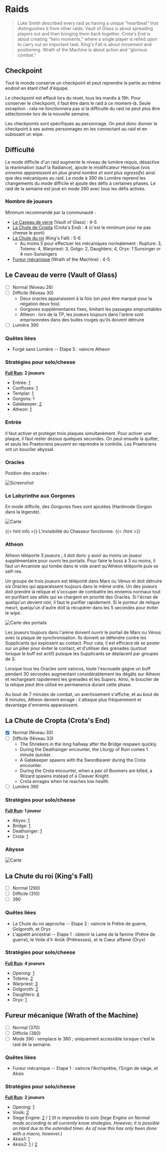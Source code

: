 # Raids

> Luke Smith described every raid as having a unique "heartbeat" that distinguishes it from other raids. Vault of Glass is about spreading players out and then bringing them back together. Crota's End is about creating "hero moments," where a single player is relied upon to carry out an important task. King's Fall is about movement and positioning. Wrath of the Machine is about action and "glorious combat."

## Checkpoint

Tout le monde conserve un checkpoint et peut reprendre la partie au même endroit en étant chef d'équipe.

Le checkpoint est effacé lors du reset, tous les mardis à 19h. Pour conserver le checkpoint, il faut être dans le raid à ce moment-là. Seule exception : cela ne fonctionnera pas si la difficulté du raid ne peut plus être sélectionnée lors de la nouvelle semaine.

Les checkpoints sont spécifiques au personnage. On peut donc donner le checkpoint à ses autres personnages en les connectant au raid et en subissant un wipe.

## Difficulté

Le mode difficile d'un raid augmente le niveau de lumière requis, désactive la réanimation (sauf la Radiance), ajoute le modificateur Héroïque (*vos ennemis apparaissent en plus grand nombre et sont plus agressifs*) ainsi que des mécaniques au raid. Le mode à 390 de Lumière reprend les changements du mode difficile et ajoute des défis à certaines phases. Le raid de la semaine est joué en mode 390 avec tous les défis activés.

### Nombre de joueurs

Minimum recommandé par la communauté :

- [Le Caveau de verre](#le-caveau-de-verre-vault-of-glass) (Vault of Glass) : 4-5
- [La Chute de Cropta](#la-chute-de-cropta-crotas-end) (Crota's End) : 4 (c'est le minimum pour ne pas cheese le pont)
- [La Chute du roi](#la-chute-du-roi-kings-fall) (King's Fall) : 5-6
    - Au moins 5 pour effectuer les mécaniques normalement : Rupture: 3, Totems: 4, Warpriest: 3, Golgo: 2, Daughters: 4, Oryx: 1 Sunsinger or 4 non-Sunsingers
- [Fureur mécanique](#fureur-mécanique-wrath-of-the-machine) (Wrath of the Machine) : 4-5

## Le Caveau de verre (Vault of Glass)

- [ ] Normal (Niveau 26)
- [ ] Difficile (Niveau 30)
    - Deux oracles apparaissent à la fois (on peut être marqué pour la négation deux fois)
    - Gorgones supplémentaires fixes, limitant les passages empruntables
    - Atheon : lors de la TP, les joueurs toujours dans l'arène sont emprisonnées dans des bulles rouges qu'ils doivent détruire
- [ ] Lumière 390

### Quêtes liées

- Forgé sans Lumière -- Etape 5 : vaincre Atheon

### Stratégies pour solo/cheese

**[Full Run](https://www.youtube.com/watch?v=ir-j1RfOwEs): 2 joueurs**

- Entrée: [1](https://www.youtube.com/watch?v=BYZ1vTA539I)
- Confluxes: [1](https://www.youtube.com/watch?v=-h8iEWGsixI)
- Templar: [1](https://www.youtube.com/watch?v=wTe7LOx9X3Y)
- Gorgons: 1
- Gatekeeper: [2](https://www.youtube.com/watch?v=K60OdsQqqiw)
- Atheon: [1](https://www.youtube.com/watch?v=TJwwrZuiTJU)

### Entrée

Il faut activer et protéger trois plaques simultanément. Pour activer une plaque, il faut rester dessus quelques secondes. On peut ensuite la quitter, et seuls les Praetoriens peuvent en reprendre le contrôle. Les Praetoriens ont un bouclier abyssal.

### Oracles

Position des oracles :

![Screenshot](oracles.webp)

### Le Labyrinthe aux Gorgones

En mode difficile, des Gorgones fixes sont ajoutées (Hardmode Gorgon dans la légende).

![Carte](labyrinthe-gorgones.webp)

{{< hint info >}}
L'invisibilité du Chasseur fonctionne.
{{< /hint >}}

### Atheon

Atheon téléporte 3 joueurs ; il doit donc y avoir au moins un joueur supplémentaire pour ouvrir les portails. Pour faire le boss à 3 ou moins, il faut un Arcaniste qui tombe dans le vide avant qu'Athéon téléporte puis se self-res.

Un groupe de trois joueurs est téléporté dans Mars ou Vénus et doit détruire six Oracles qui apparaissent toujours dans le même ordre. Un des joueurs doit prendre la relique et s'occuper de combattre les ennemis normaux tout en purifiant ses alliés qui se chargent en priorité des Oracles. Si l'écran de quelqu'un devient noir, il faut le purifier rapidement. Si le porteur de relique meurt, quelqu'un d'autre doit la récupérer dans les 5 secondes pour éviter le wipe.

![Carte des portails](oracles-atheon.webp)

Les joueurs toujours dans l'arène doivent ouvrir le portail de Mars ou Vénus avec la plaque de synchronisation. Ils doivent se défendre contre les Supplicants qui explosent au contact. Pour cela, il est efficace de se poster sur un pilier pour éviter le contact, et d'utiliser des grenades (surtout lorsque le buff est actif) puisque les Supplicants se déplacent par groupes de 3.

Lorsque tous les Oracles sont vaincus, toute l'escouade gagne un buff pendant 30 secondes augmentant considérablement les dégâts sur Atheon et rechargeant rapidement les grenades et les Supers. Ainsi, le bouclier de la relique peut être utilisé en permanence durant cette phase.

Au bout de 7 minutes de combat, un avertissement s'affiche, et au bout de 8 minutes, Atheon devient enragé : il attaque plus fréquemment et davantage d'ennemis apparaissent.

## La Chute de Cropta (Crota's End)

- [x] Normal (Niveau 30)
- [ ] Difficile (Niveau 33)
    - The Shriekers in the long hallway after the Bridge respawn quickly.
    - During the Deathsinger encounter, the Liturgy of Ruin comes 1 minute quicker.
    - A Gatekeeper spawns with the Swordbearer during the Crota encounter.
    - During the Crota encounter, when a pair of Boomers are killed, a Wizard spawns instead of a Cleaver Knight.
    - Crota enrages when he reaches low health.
- [ ] Lumière 390

### Stratégies pour solo/cheese

**[Full Run](https://www.youtube.com/watch?v=OXDEx2p6BiE): 1 joueur**

- Abyss: [1](https://www.youtube.com/watch?v=pq3gUeE1DDg)
- Bridge: [1](https://www.youtube.com/watch?v=Q2EFerlsgq4)
- Deathsinger: [1](https://youtu.be/OXDEx2p6BiE?t=26m4s)
- Crota: [1](https://www.youtube.com/watch?v=wmPj5eUQzvg)

### Abysse

![Carte](abyss-map.webp)

## La Chute du roi (King's Fall)

- [ ] Normal (290)
- [ ] Difficile (310)
- [ ] 390

### Quêtes liées

- La Chute du roi approche -- Etape 2 : vaincre le Prêtre de guerre, Golgoroth, et Oryx
- L'appétit ancestral -- Etape 1 : obtenir la Lame de la famine (Prêtre de guerre), le Voile d'Ir Anûk (Prêtresses), et le Cœur affamé (Oryx)

### Stratégies pour solo/cheese

**[Full Run](https://www.youtube.com/watch?v=wMOLonTUNB4): 4 joueurs**

- Opening: [1](https://www.youtube.com/watch?v=xN34G8JauMo)
- Totems: [2](https://www.youtube.com/watch?v=huO0KnE2A6M)
- Warpriest: [3](https://www.youtube.com/watch?v=dTL8DvN0aTU)
- Golgoroth: [2](https://www.youtube.com/watch?v=w0nLKQJbK8o)
- Daughters: [4](https://youtu.be/wMOLonTUNB4?t=52m24s)
- Oryx: [1](https://www.youtube.com/watch?v=nVXRsp22xlc)

## Fureur mécanique (Wrath of the Machine)

- [ ] Normal (370)
- [ ] Difficile (380)
- [ ] Mode 390 : remplace le 380 ; uniquement accessible lorsque c'est le raid de la semaine.

### Quêtes liées

- Fureur mécanique -- Etape 1 : vaincre l'Archiprêtre, l'Engin de siège, et Aksis

### Stratégies pour solo/cheese

**[Full Run](https://youtu.be/OHH-TmWdEgI?t=59s): 2 joueurs**

- Opening: [1](https://www.youtube.com/watch?v=VRbp0-BKw-8)
- Vosik: [2](https://www.youtube.com/watch?v=-nLzv49r7WM)
- Siege Engine: [2](https://www.youtube.com/watch?v=EZZafkmS_j8) / [1](https://www.youtube.com/watch?v=jh3UoSrC4tE) (*It is impossible to solo Siege Engine on Normal mode according to all currently know strategies. However, it is possible on Hard due to the extended timer. As of now this has only been done with a macro, however.*)
- Aksis1: [1](https://www.youtube.com/watch?v=7dgCcIiRGoI)
- Aksis2: [1](https://www.youtube.com/watch?v=QcEocDfkDOQ) / [2](https://www.youtube.com/watch?v=Orhs8X2v-RY)
